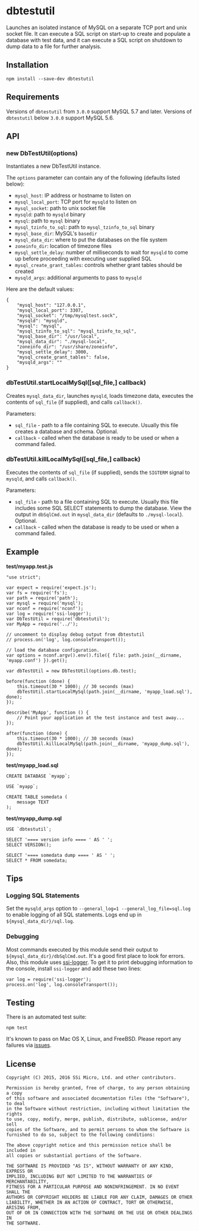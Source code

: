 # dbtestutil

Launches an isolated instance of MySQL on a separate TCP port and unix socket file.
It can execute a SQL script on start-up to create and populate a database with test data,
and it can execute a SQL script on shutdown to dump data to a file for further analysis.

## Installation

    npm install --save-dev dbtestutil

## Requirements

Versions of `dbtestutil` from `3.0.0` support MySQL 5.7 and later. Versions of `dbtestutil` below `3.0.0` support MySQL 5.6.

## API

### new DbTestUtil(options)

Instantiates a new DbTestUtil instance.

The `options` parameter can contain any of the following (defaults listed below):

* `mysql_host`: IP address or hostname to listen on
* `mysql_local_port`: TCP port for `mysqld` to listen on
* `mysql_socket`: path to unix socket file
* `mysqld`: path to `mysqld` binary
* `mysql`: path to `mysql` binary
* `mysql_tzinfo_to_sql`: path to `mysql_tzinfo_to_sql` binary
* `mysql_base_dir`: MySQL's `basedir`
* `mysql_data_dir`: where to put the databases on the file system
* `zoneinfo_dir`: location of timezone files
* `mysql_settle_delay`: number of milliseconds to wait for `mysqld` to come up before proceeding with executing user supplied SQL
* `mysql_create_grant_tables`: controls whether grant tables should be created
* `mysqld_args`: additional arguments to pass to `mysqld`

Here are the default values:

    {
        "mysql_host": "127.0.0.1",
        "mysql_local_port": 3307,
        "mysql_socket": "/tmp/mysqltest.sock",
        "mysqld": "mysqld",
        "mysql": "mysql",
        "mysql_tzinfo_to_sql": "mysql_tzinfo_to_sql",
        "mysql_base_dir": "/usr/local",
        "mysql_data_dir": "./mysql-local",
        "zoneinfo_dir": "/usr/share/zoneinfo",
        "mysql_settle_delay": 3000,
        "mysql_create_grant_tables": false,
        "mysqld_args": ""
    }

### dbTestUtil.startLocalMySql([sql_file,] callback)

Creates `mysql_data_dir`, launches `mysqld`, loads timezone data, executes the contents of `sql_file` (if supplied), and calls `callback()`.

Parameters:

* `sql_file` - path to a file containing SQL to execute. Usually this file creates a database and schema. Optional.
* `callback` - called when the database is ready to be used or when a command failed.

### dbTestUtil.killLocalMySql([sql_file,] callback)

Executes the contents of `sql_file` (if supplied), sends the `SIGTERM` signal to `mysqld`, and calls `callback()`.

Parameters:

* `sql_file` - path to a file containing SQL to execute. Usually this file includes some SQL SELECT statements to dump the database. View the output in `dbSqlCmd.out` in `mysql_data_dir` (defaults to `./mysql-local`). Optional.
* `callback` - called when the database is ready to be used or when a command failed.

## Example

**test/myapp.test.js**
```
"use strict";

var expect = require('expect.js');
var fs = require('fs');
var path = require('path');
var mysql = require('mysql');
var nconf = require('nconf');
var log = require('ssi-logger');
var DbTestUtil = require('dbtestutil');
var MyApp = require('../');

// uncomment to display debug output from dbtestutil
// process.on('log', log.consoleTransport());

// load the database configuration.
var options = nconf.argv().env().file({ file: path.join(__dirname, 'myapp.conf') }).get();

var dbTestUtil = new DbTestUtil(options.db.test);

before(function (done) {
    this.timeout(30 * 1000); // 30 seconds (max)
    dbTestUtil.startLocalMySql(path.join(__dirname, 'myapp_load.sql'), done);
});

describe('MyApp', function () {
    // Point your application at the test instance and test away...
});

after(function (done) {
    this.timeout(30 * 1000); // 30 seconds (max)
    dbTestUtil.killLocalMySql(path.join(__dirname, 'myapp_dump.sql'), done);
});
```

**test/myapp_load.sql**
```
CREATE DATABASE `myapp`;

USE `myapp`;

CREATE TABLE somedata (
    message TEXT
);
```

**test/myapp_dump.sql**
```
USE `dbtestutil`;

SELECT '==== version info ==== ' AS ' ';
SELECT VERSION();

SELECT '==== somedata dump ==== ' AS ' ';
SELECT * FROM somedata;
```

## Tips

### Logging SQL Statements

Set the `mysqld_args` option to `--general_log=1 --general_log_file=sql.log` to enable logging of all SQL statements.
Logs end up in `${mysql_data_dir}/sql.log`.

### Debugging

Most commands executed by this module send their output to `${mysql_data_dir}/dbSqlCmd.out`. It's a good
first place to look for errors. Also, this module uses [ssi-logger](https://github.com/tcort/ssi-logger). To get
it to print debugging information to the console, install `ssi-logger` and add these two lines:

    var log = require('ssi-logger');
    process.on('log', log.consoleTransport());

## Testing

There is an automated test suite:

    npm test

It's known to pass on Mac OS X, Linux, and FreeBSD. Please report any failures via [issues](https://github.com/tcort/dbtestutil/issues).

## License

```
Copyright (C) 2015, 2016 SSi Micro, Ltd. and other contributors.

Permission is hereby granted, free of charge, to any person obtaining a copy
of this software and associated documentation files (the "Software"), to deal
in the Software without restriction, including without limitation the rights
to use, copy, modify, merge, publish, distribute, sublicense, and/or sell
copies of the Software, and to permit persons to whom the Software is
furnished to do so, subject to the following conditions:

The above copyright notice and this permission notice shall be included in
all copies or substantial portions of the Software.

THE SOFTWARE IS PROVIDED "AS IS", WITHOUT WARRANTY OF ANY KIND, EXPRESS OR
IMPLIED, INCLUDING BUT NOT LIMITED TO THE WARRANTIES OF MERCHANTABILITY,
FITNESS FOR A PARTICULAR PURPOSE AND NONINFRINGEMENT. IN NO EVENT SHALL THE
AUTHORS OR COPYRIGHT HOLDERS BE LIABLE FOR ANY CLAIM, DAMAGES OR OTHER
LIABILITY, WHETHER IN AN ACTION OF CONTRACT, TORT OR OTHERWISE, ARISING FROM,
OUT OF OR IN CONNECTION WITH THE SOFTWARE OR THE USE OR OTHER DEALINGS IN
THE SOFTWARE.
```
